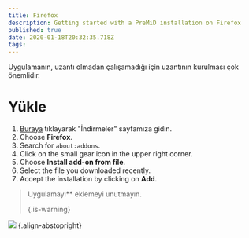 ```yaml
---
title: Firefox
description: Getting started with a PreMiD installation on Firefox
published: true
date: 2020-01-18T20:32:35.718Z
tags:
---
```


Uygulamanın, uzantı olmadan çalışamadığı için uzantının kurulması çok önemlidir.

# Yükle
1. [Buraya](https://premid.app/downloads) tıklayarak "İndirmeler" sayfamıza gidin.
2. Choose **Firefox**.
3. Search for `about:addons`.
4. Click on the small gear icon in the upper right corner.
5. Choose **Install add-on from file**.
6. Select the file you downloaded recently.
7. Accept the installation by clicking on **Add**.

> Uygulamayı** eklemeyi unutmayın. </p> 
> 
> {.is-warning}</blockquote> 
> 
> ![](https://img.icons8.com/color/2x/firefox.png) {.align-abstopright}